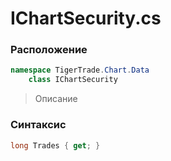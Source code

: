 
# IChartSecurity.cs
### Расположение
```csharp
namespace TigerTrade.Chart.Data  
    class IChartSecurity
```

> Описание

### Синтаксис
```csharp
long Trades { get; }
```
